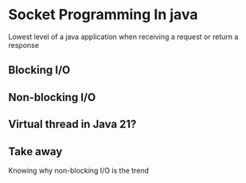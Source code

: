 # Socket Programming In java
Lowest level of a java application when receiving a request or return a response
## Blocking I/O

## Non-blocking I/O

## Virtual thread in Java 21?

## Take away
Knowing why non-blocking I/O is the trend